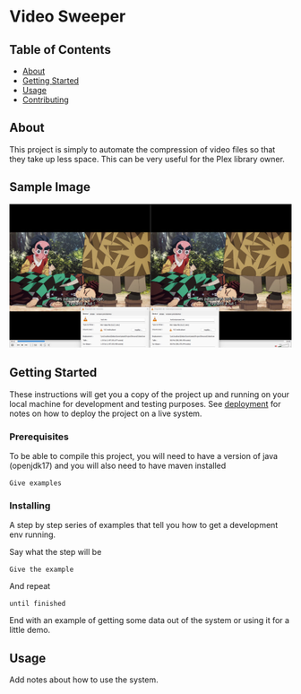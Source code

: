 # Video Sweeper

## Table of Contents

- [About](#about)
- [Getting Started](#getting_started)
- [Usage](#usage)
- [Contributing](../CONTRIBUTING.md)

## About <a name = "about"></a>

This project is simply to automate the compression of video files so that they take up less space. This can be very useful for the Plex library owner.

## Sample Image
![Exemple Image](https://github.com/SstealzZ/VideoSweeper/blob/main/image/exemple.png)

## Getting Started <a name = "getting_started"></a>

These instructions will get you a copy of the project up and running on your local machine for development and testing purposes. See [deployment](#deployment) for notes on how to deploy the project on a live system.

### Prerequisites

To be able to compile this project, you will need to have a version of java (openjdk17) and you will also need to have maven installed

```
Give examples
```

### Installing

A step by step series of examples that tell you how to get a development env running.

Say what the step will be

```
Give the example
```

And repeat

```
until finished
```

End with an example of getting some data out of the system or using it for a little demo.

## Usage <a name = "usage"></a>

Add notes about how to use the system.
